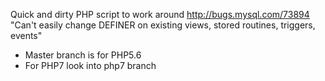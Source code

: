 Quick and dirty PHP script to work around http://bugs.mysql.com/73894
"Can't easily change DEFINER on existing views, stored routines, triggers, events"

* Master branch is for PHP5.6
* For PHP7 look into php7 branch
